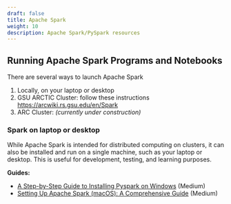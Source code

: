 ```yaml
---
draft: false
title: Apache Spark
weight: 10
description: Apache Spark/PySpark resources
---
```


## Running Apache Spark Programs and Notebooks
There are several ways to launch Apache Spark 
1. Locally, on your laptop or desktop
2. GSU ARCTIC Cluster: follow these instructions <https://arcwiki.rs.gsu.edu/en/Spark>
3. ARC Cluster: *(currently under construction)*

### Spark on laptop or desktop
While Apache Spark is intended for distributed computing on clusters, it can also be installed and run on a single machine, such as your laptop or desktop. This is useful for development, testing, and learning purposes.

**Guides:**

- [A Step-by-Step Guide to Installing Pyspark on Windows](https://medium.com/@deepaksrawat1906/a-step-by-step-guide-to-installing-pyspark-on-windows-3589f0139a30) (Medium)
- [Setting Up Apache Spark (macOS): A Comprehensive Guide](https://medium.com/@le.oasis/setting-up-apache-spark-on-macos-a-comprehensive-guide-78af7642deb1) (Medium)

